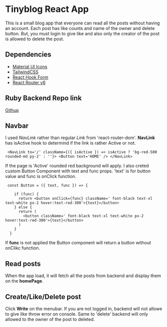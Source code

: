 # Tinyblog React App
This is a small blog app that everyone can read all the posts without having an account. Each post has like counts and name of the owner and delete button. But, you must login to give like and also only the creator of the post is allowed to delete the post. 

## Dependencies
- [Material UI Icons ](https://mui.com/components/icons/#main-content)
- [TailwindCSS](https://tailwindcss.com/docs/guides/create-react-app)
- [React Hook Form](https://react-hook-form.com/)
- [React Router v6](https://reactrouter.com/) 

## Ruby Backend Repo link
[Githup](https://github.com/JubalThang/phase4-project-backend-only)


## Navbar
I used *NavLink* rather than regular *Link* from 'react-router-dom'. **NavLink** has isActive hook to determind if the link is rather Active or not. 
```
 <NavLink to='/' className={({ isActive }) => isActive ? 'bg-red-500 rounded-md py-2' : ''}> <Button text='HOME' /> </NavLink>
```
If the page is 'Active' rounded red background will apply. 
I also creted custom Button Component with text and func props. 'text' is for button value and func is onClick function.
```
 const Button = ({ text, func }) => {

    if (func) {
      return <button onClick={func} className=' font-black text-xl text-white px-2 hover:text-red-300'>{text}</button>
    } else {
      return (
        <button className=' font-black text-xl text-white px-2 hover:text-red-300'>{text}</button>
      )
    }
  }
```
If **func** is not applied the Button component will return a button without onClikc function.


## Read posts
When the app load, it will fetch all the posts from backend and display them on the **homePage**. 

## Create/Like/Delete post
Click **Write** on the menubar. If you are not logged in, backend will not allowe to give like throw error on console. Same to 'delete' backend will only allowed to the owner of the post to deleted.

